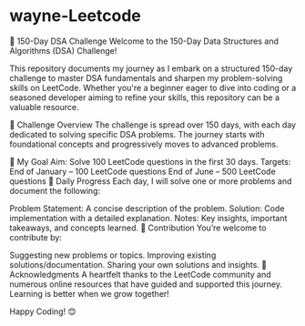 # wayne-Leetcode
🚀 150-Day DSA Challenge
Welcome to the 150-Day Data Structures and Algorithms (DSA) Challenge!

This repository documents my journey as I embark on a structured 150-day challenge to master DSA fundamentals and sharpen my problem-solving skills on LeetCode. Whether you're a beginner eager to dive into coding or a seasoned developer aiming to refine your skills, this repository can be a valuable resource.

📜 Challenge Overview
The challenge is spread over 150 days, with each day dedicated to solving specific DSA problems. The journey starts with foundational concepts and progressively moves to advanced problems.

🎯 My Goal
Aim: Solve 100 LeetCode questions in the first 30 days.
Targets:
End of January – 100 LeetCode questions
End of June – 500 LeetCode questions
📅 Daily Progress
Each day, I will solve one or more problems and document the following:

Problem Statement: A concise description of the problem.
Solution: Code implementation with a detailed explanation.
Notes: Key insights, important takeaways, and concepts learned.
🤝 Contribution
You’re welcome to contribute by:

Suggesting new problems or topics.
Improving existing solutions/documentation.
Sharing your own solutions and insights.
🙏 Acknowledgments
A heartfelt thanks to the LeetCode community and numerous online resources that have guided and supported this journey. Learning is better when we grow together!

Happy Coding! 😊

